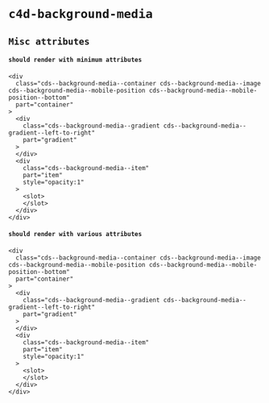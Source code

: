 # `c4d-background-media`

## `Misc attributes`

####   `should render with minimum attributes`

```
<div
  class="cds--background-media--container cds--background-media--image cds--background-media--mobile-position cds--background-media--mobile-position--bottom"
  part="container"
>
  <div
    class="cds--background-media--gradient cds--background-media--gradient--left-to-right"
    part="gradient"
  >
  </div>
  <div
    class="cds--background-media--item"
    part="item"
    style="opacity:1"
  >
    <slot>
    </slot>
  </div>
</div>

```

####   `should render with various attributes`

```
<div
  class="cds--background-media--container cds--background-media--image cds--background-media--mobile-position cds--background-media--mobile-position--bottom"
  part="container"
>
  <div
    class="cds--background-media--gradient cds--background-media--gradient--left-to-right"
    part="gradient"
  >
  </div>
  <div
    class="cds--background-media--item"
    part="item"
    style="opacity:1"
  >
    <slot>
    </slot>
  </div>
</div>

```

